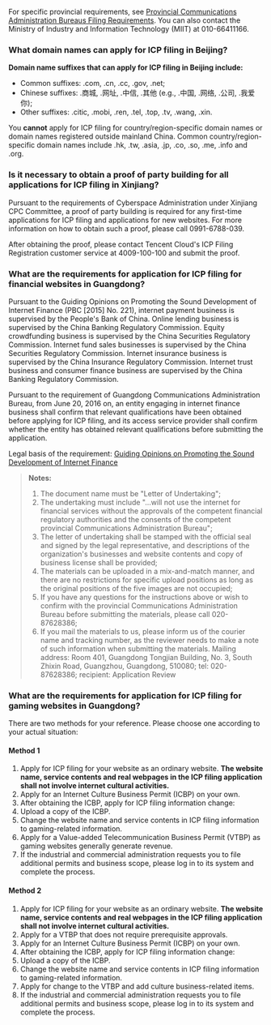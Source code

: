 For specific provincial requirements, see [Provincial Communications Administration Bureaus Filing Requirements](https://intl.cloud.tencent.com/document/product/1022/31671). You can also contact the Ministry of Industry and Information Technology (MIIT) at 010-66411166.

### What domain names can apply for ICP filing in Beijing?
**Domain name suffixes that can apply for ICP filing in Beijing include:**
- Common suffixes: .com, .cn, .cc, .gov, .net;
- Chinese suffixes: .商城, .网址, .中信, .其他 (e.g., .中国, .网络, .公司, .我爱你);
- Other suffixes: .citic, .mobi, .ren, .tel, .top, .tv, .wang, .xin.

You **cannot** apply for ICP filing for country/region-specific domain names or domain names registered outside mainland China. Common country/region-specific domain names include .hk, .tw, .asia, .jp, .co, .so, .me, .info and .org.

### Is it necessary to obtain a proof of party building for all applications for ICP filing in Xinjiang?
Pursuant to the requirements of Cyberspace Administration under Xinjiang CPC Committee, a proof of party building is required for any first-time applications for ICP filing and applications for new websites. For more information on how to obtain such a proof, please call 0991-6788-039.

After obtaining the proof, please contact Tencent Cloud's ICP Filing Registration customer service at 4009-100-100 and submit the proof. 

### What are the requirements for application for ICP filing for financial websites in Guangdong?
Pursuant to the Guiding Opinions on Promoting the Sound Development of Internet Finance (PBC [2015] No. 221), internet payment business is supervised by the People's Bank of China. Online lending business is supervised by the China Banking Regulatory Commission. Equity crowdfunding business is supervised by the China Securities Regulatory Commission. Internet fund sales businesses is supervised by the China Securities Regulatory Commission. Internet insurance business is supervised by the China Insurance Regulatory Commission. Internet trust business and consumer finance business are supervised by the China Banking Regulatory Commission.

Pursuant to the requirement of Guangdong Communications Administration Bureau, from June 20, 2016 on, an entity engaging in internet finance business shall confirm that relevant qualifications have been obtained before applying for ICP filing, and its access service provider shall confirm whether the entity has obtained relevant qualifications before submitting the application.

Legal basis of the requirement: [Guiding Opinions on Promoting the Sound Development of Internet Finance](http://www.gov.cn/xinwen/2015-07/18/content_2899360.htm) 

> **Notes:** 
> 1. The document name must be "Letter of Undertaking"; 
> 2. The undertaking must include "...will not use the internet for financial services without the approvals of the competent financial regulatory authorities and the consents of the competent provincial Communications Administration Bureau"; 
> 3. The letter of undertaking shall be stamped with the official seal and signed by the legal representative, and descriptions of the organization's businesses and website contents and copy of business license shall be provided;
> 4. The materials can be uploaded in a mix-and-match manner, and there are no restrictions for specific upload positions as long as the original positions of the five images are not occupied; 
> 5. If you have any questions for the instructions above or wish to confirm with the provincial Communications Administration Bureau before submitting the materials, please call 020-87628386;
> 6. If you mail the materials to us, please inform us of the courier name and tracking number, as the reviewer needs to make a note of such information when submitting the materials.
Mailing address: Room 401, Guangdong Tongjian Building, No. 3, South Zhixin Road, Guangzhou, Guangdong, 510080; tel: 020-87628386; recipient: Application Review

### What are the requirements for application for ICP filing for gaming websites in Guangdong?
There are two methods for your reference. Please choose one according to your actual situation:
#### Method 1
1. Apply for ICP filing for your website as an ordinary website.
**The website name, service contents and real webpages in the ICP filing application shall not involve internet cultural activities.**
2. Apply for an Internet Culture Business Permit (ICBP) on your own. 
3. After obtaining the ICBP, apply for ICP filing information change: 
 1. Upload a copy of the ICBP. 
 2. Change the website name and service contents in ICP filing information to gaming-related information. 
4. Apply for a Value-added Telecommunication Business Permit (VTBP) as gaming websites generally generate revenue.
5. If the industrial and commercial administration requests you to file additional permits and business scope, please log in to its system and complete the process.

#### Method 2
1. Apply for ICP filing for your website as an ordinary website.
**The website name, service contents and real webpages in the ICP filing application shall not involve internet cultural activities.**
2. Apply for a VTBP that does not require prerequisite approvals. 
3. Apply for an Internet Culture Business Permit (ICBP) on your own. 
4. After obtaining the ICBP, apply for ICP filing information change: 
 1. Upload a copy of the ICBP. 
 2. Change the website name and service contents in ICP filing information to gaming-related information. 
5. Apply for change to the VTBP and add culture business-related items. 
6. If the industrial and commercial administration requests you to file additional permits and business scope, please log in to its system and complete the process.
